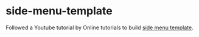 # side-menu-template

Followed a Youtube tutorial by Online tutorials to build [side menu template](https://www.youtube.com/watch?v=DvpSKoCyN5Q).